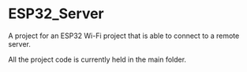# ESP32_Server
A project for an ESP32 Wi-Fi project that is able to connect to a remote server.

All the project code is currently held in the main folder.
